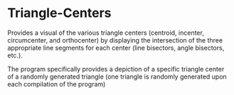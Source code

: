 # Triangle-Centers
Provides a visual of the various triangle centers (centroid, incenter, circumcenter, and orthocenter) by displaying the intersection of the three appropriate line segments for each center (line bisectors, angle bisectors, etc.). 

The program specifically provides a depiction of a specific triangle center of a randomly generated triangle (one triangle is randomly generated upon each compilation of the program)
